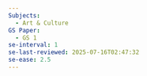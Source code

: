 ```yaml
---
Subjects:
  - Art & Culture
GS Paper:
  - GS 1
se-interval: 1
se-last-reviewed: 2025-07-16T02:47:32
se-ease: 2.5
---
```

